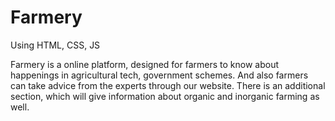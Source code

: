 # Farmery
Using HTML, CSS, JS

Farmery is a online platform, designed for farmers to know about  happenings in agricultural tech, government schemes.
And also farmers can take advice from the experts through our website.
There is an additional section, which will give information about organic and inorganic farming as well.
